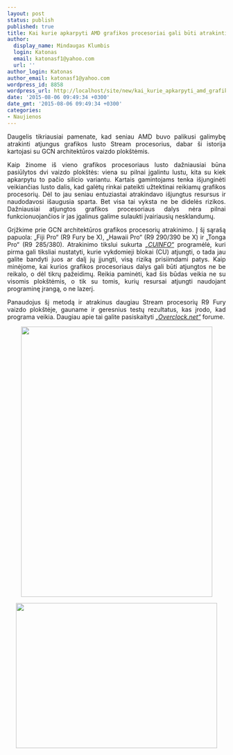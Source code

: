 ```yaml
---
layout: post
status: publish
published: true
title: Kai kurie apkarpyti AMD grafikos procesoriai gali būti atrakinti
author:
  display_name: Mindaugas Klumbis
  login: Katonas
  email: katonasf1@yahoo.com
  url: ''
author_login: Katonas
author_email: katonasf1@yahoo.com
wordpress_id: 8858
wordpress_url: http://localhost/site/new/kai_kurie_apkarpyti_amd_grafikos_procesoriai_gali_buti_atrakinti/
date: '2015-08-06 09:49:34 +0300'
date_gmt: '2015-08-06 09:49:34 +0300'
categories:
- Naujienos
---
```

<p style="text-align: justify;">
	Daugelis tikriausiai pamenate, kad seniau AMD buvo palikusi galimybę atrakinti atjungus grafikos lusto Stream procesorius, dabar &scaron;i istorija kartojasi su GCN architektūros vaizdo plok&scaron;tėmis.</p>
<p style="text-align: justify;">
	Kaip žinome i&scaron; vieno grafikos procesoriaus lusto dažniausiai būna pasiūlytos dvi vaizdo plok&scaron;tės: viena su pilnai įgalintu lustu, kita su kiek apkarpytu to pačio silicio variantu. Kartais gamintojams tenka i&scaron;junginėti veikiančias lusto dalis, kad galėtų rinkai pateikti užtektinai reikiamų grafikos procesorių. Dėl to jau seniau entuziastai atrakindavo i&scaron;jungtus resursus ir naudodavosi i&scaron;augusia sparta. Bet visa tai vyksta ne be didelės rizikos. Dažniausiai atjungtos grafikos procesoriaus dalys nėra pilnai funkcionuojančios ir jas įgalinus galime sulaukti įvairiausių nesklandumų.</p>
<p style="text-align: justify;">
	Grįžkime prie GCN architektūros grafikos procesorių atrakinimo. Į &scaron;į sąra&scaron;ą papuola: &bdquo;Fiji Pro&ldquo; (R9 Fury be X), &bdquo;Hawaii Pro&ldquo; (R9 290/390 be X) ir &bdquo;Tonga Pro&ldquo; (R9 285/380). Atrakinimo tikslui sukurta <em><a href="http://api.viglink.com/api/click?format=go&amp;jsonp=vglnk_143884363175710&amp;key=7777bc3c17029328d03146e0ed767841&amp;libId=icztw3xt01000kb5000DAqa1k0fkh&amp;loc=http%3A%2F%2Fwww.overclock.net%2Ft%2F1567179%2Factivation-of-cores-in-hawaii-tonga-and-fiji-unlockability-tester-ver-1-6-and-atomtool&amp;v=1&amp;out=http%3A%2F%2Frghost.ru%2F8h5YBhcwn&amp;ref=http%3A%2F%2Fwww.techpowerup.com%2F215001%2Fsome-amd-gcn-gpu-disabled-stream-processors-unlockable-via-software.html&amp;title=Activation%20of%20cores%20in%20Hawaii%2C%20Tonga%20and%20Fiji%20(unlockability%20tester%20ver%201.6%20and%20atomtool)&amp;txt=http%3A%2F%2Frghost.ru%2F8h5YBhcwn">&bdquo;CUINFO&ldquo;</a></em> programėlė, kuri pirma gali tiksliai nustatyti, kurie vykdomieji blokai (CU) atjungti, o tada jau galite bandyti juos ar dalį jų įjungti, visą riziką prisiimdami patys. Kaip minėjome, kai kurios grafikos procesoriaus dalys gali būti atjungtos ne be reikalo, o dėl tikrų pažeidimų. Reikia paminėti, kad &scaron;is būdas veikia ne su visomis plok&scaron;tėmis, o tik su tomis, kurių resursai atjungti naudojant programinę įrangą, o ne lazerį.</p>
<p style="text-align: justify;">
	Panaudojus &scaron;į metodą ir atrakinus daugiau Stream procesorių R9 Fury vaizdo plok&scaron;tėje, gauname ir geresnius testų rezultatus, kas įrodo, kad programa veikia. Daugiau apie tai galite pasiskaityti <em><a href="http://www.overclock.net/t/1567179/activation-of-cores-in-hawaii-tonga-and-fiji-unlockability-tester-ver-1-6-and-atomtool">&bdquo;Overclock.net&ldquo;</a></em> forume.</p>
<p style="text-align: center;">
	<img alt="" src="http://technews.lt/userfiles/R9-Fury-3840-Shaders.jpeg" style="width: 441px; height: 624px;" /></p>
<p style="text-align: center;">
	<a href="http://technews.lt/userfiles/3DMark-FS-Fiji-PRO-unlocked-900x649.png"><img alt="" src="http://technews.lt/userfiles/3DMark-FS-Fiji-PRO-unlocked-900x649.png" style="width: 464px; height: 335px;" /></a></p>
